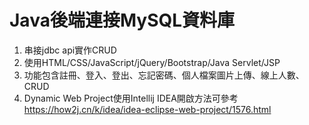# Java後端連接MySQL資料庫
1. 串接jdbc api實作CRUD
2. 使用HTML/CSS/JavaScript/jQuery/Bootstrap/Java Servlet/JSP
3. 功能包含註冊、登入、登出、忘記密碼、個人檔案圖片上傳、線上人數、CRUD
4. Dynamic Web Project使用Intellij IDEA開啟方法可參考 https://how2j.cn/k/idea/idea-eclipse-web-project/1576.html
